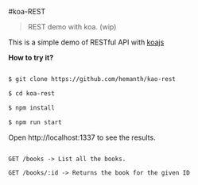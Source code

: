 #koa-REST

> REST demo with koa. (wip)

This is a simple demo of RESTful API with [koajs](http://koajs.com/)


__How to try it?__

```sh

$ git clone https://github.com/hemanth/kao-rest

$ cd koa-rest

$ npm install

$ npm run start

```

Open http://localhost:1337 to see the results.


```

GET /books -> List all the books.

GET /books/:id -> Returns the book for the given ID

```
